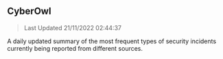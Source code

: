 ## CyberOwl 
> Last Updated 21/11/2022 02:44:37 


A daily updated summary of the most frequent types of security incidents currently being reported from different sources.

